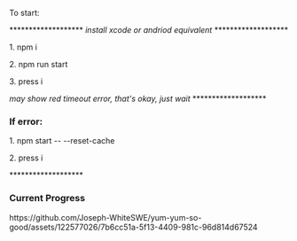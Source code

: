 <p>To start:</p>
 *******************
 <em>install xcode or andriod equivalent</em>
 *******************
 <p>1. npm i</p> 
 <p>2. npm run start</p>
 <p>3. press i </p>
 <em>may show red timeout error, that's okay, just wait</em>
  *******************
 <h3>If error:</h3><p>1. npm start -- --reset-cache</p>
 <p>2. press i</p>
  *******************

  <h3>Current Progress</h3>
  https://github.com/Joseph-WhiteSWE/yum-yum-so-good/assets/122577026/7b6cc51a-5f13-4409-981c-96d814d67524
